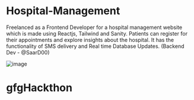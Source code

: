# Hospital-Management

Freelanced as a Frontend Developer for a hospital management website which is made using Reactjs, Tailwind and Sanity. Patients can register for their appointments and explore insights about the hospital. It has the functionality of SMS delivery and Real time Database Updates. (Backend Dev - @SaarD00)

![image](https://user-images.githubusercontent.com/85481905/210169810-f02f98b6-86fe-4fb8-acb0-20657d6b31bd.png)
# gfgHackthon
